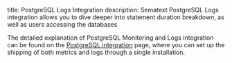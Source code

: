 title: PostgreSQL Logs Integration
description: Sematext PostgreSQL Logs integration allows you to dive deeper into statement duration breakdown, as well as users accessing the databases

The detailed explanation of PostgreSQL Monitoring and Logs integration can be found on the [PostgreSQL integration](https://sematext.com/docs/integration/postgresql-integration/) page, where you can set up the shipping of both metrics and logs through a single installation.
